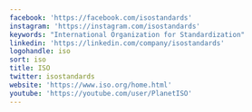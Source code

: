```yaml
---
facebook: 'https://facebook.com/isostandards'
instagram: 'https://instagram.com/isostandards'
keywords: "International Organization for Standardization"
linkedin: 'https://linkedin.com/company/isostandards'
logohandle: iso
sort: iso
title: ISO
twitter: isostandards
website: 'https://www.iso.org/home.html'
youtube: 'https://youtube.com/user/PlanetISO'
---
```

